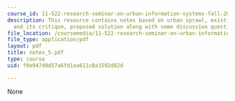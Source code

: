 ```yaml
---
course_id: 11-522-research-seminar-on-urban-information-systems-fall-2005
description: This resource contains notes based on urban sprawl, existing study strategy,
  and its critique, proposed solution along with some discussion questions.
file_location: /coursemedia/11-522-research-seminar-on-urban-information-systems-fall-2005/f0e947d0d57a6fd1aa611c8a1592d82d_notes_5.pdf
file_type: application/pdf
layout: pdf
title: notes_5.pdf
type: course
uid: f0e947d0d57a6fd1aa611c8a1592d82d

---
```

None